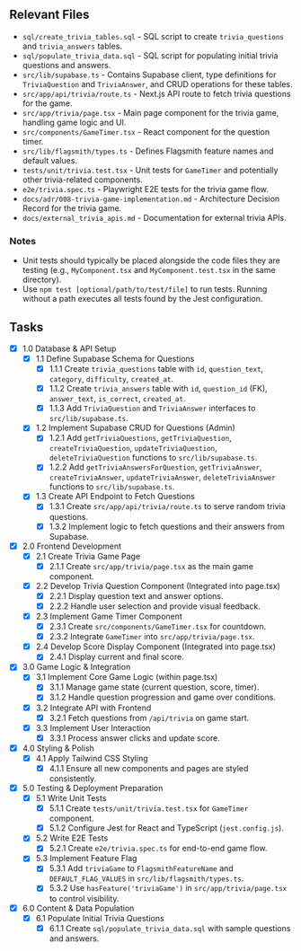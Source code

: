 ## Relevant Files

-   `sql/create_trivia_tables.sql` - SQL script to create `trivia_questions` and `trivia_answers` tables.
-   `sql/populate_trivia_data.sql` - SQL script for populating initial trivia questions and answers.
-   `src/lib/supabase.ts` - Contains Supabase client, type definitions for `TriviaQuestion` and `TriviaAnswer`, and CRUD operations for these tables.
-   `src/app/api/trivia/route.ts` - Next.js API route to fetch trivia questions for the game.
-   `src/app/trivia/page.tsx` - Main page component for the trivia game, handling game logic and UI.
-   `src/components/GameTimer.tsx` - React component for the question timer.
-   `src/lib/flagsmith/types.ts` - Defines Flagsmith feature names and default values.
-   `tests/unit/trivia.test.tsx` - Unit tests for `GameTimer` and potentially other trivia-related components.
-   `e2e/trivia.spec.ts` - Playwright E2E tests for the trivia game flow.
-   `docs/adr/008-trivia-game-implementation.md` - Architecture Decision Record for the trivia game.
-   `docs/external_trivia_apis.md` - Documentation for external trivia APIs.

### Notes

-   Unit tests should typically be placed alongside the code files they are testing (e.g., `MyComponent.tsx` and `MyComponent.test.tsx` in the same directory).
-   Use `npm test [optional/path/to/test/file]` to run tests. Running without a path executes all tests found by the Jest configuration.

## Tasks

-   [x] 1.0 Database & API Setup
    -   [x] 1.1 Define Supabase Schema for Questions
        -   [x] 1.1.1 Create `trivia_questions` table with `id`, `question_text`, `category`, `difficulty`, `created_at`.
        -   [x] 1.1.2 Create `trivia_answers` table with `id`, `question_id` (FK), `answer_text`, `is_correct`, `created_at`.
        -   [x] 1.1.3 Add `TriviaQuestion` and `TriviaAnswer` interfaces to `src/lib/supabase.ts`.
    -   [x] 1.2 Implement Supabase CRUD for Questions (Admin)
        -   [x] 1.2.1 Add `getTriviaQuestions`, `getTriviaQuestion`, `createTriviaQuestion`, `updateTriviaQuestion`, `deleteTriviaQuestion` functions to `src/lib/supabase.ts`.
        -   [x] 1.2.2 Add `getTriviaAnswersForQuestion`, `getTriviaAnswer`, `createTriviaAnswer`, `updateTriviaAnswer`, `deleteTriviaAnswer` functions to `src/lib/supabase.ts`.
    -   [x] 1.3 Create API Endpoint to Fetch Questions
        -   [x] 1.3.1 Create `src/app/api/trivia/route.ts` to serve random trivia questions.
        -   [x] 1.3.2 Implement logic to fetch questions and their answers from Supabase.
-   [x] 2.0 Frontend Development
    -   [x] 2.1 Create Trivia Game Page
        -   [x] 2.1.1 Create `src/app/trivia/page.tsx` as the main game component.
    -   [x] 2.2 Develop Trivia Question Component (Integrated into page.tsx)
        -   [x] 2.2.1 Display question text and answer options.
        -   [x] 2.2.2 Handle user selection and provide visual feedback.
    -   [x] 2.3 Implement Game Timer Component
        -   [x] 2.3.1 Create `src/components/GameTimer.tsx` for countdown.
        -   [x] 2.3.2 Integrate `GameTimer` into `src/app/trivia/page.tsx`.
    -   [x] 2.4 Develop Score Display Component (Integrated into page.tsx)
        -   [x] 2.4.1 Display current and final score.
-   [x] 3.0 Game Logic & Integration
    -   [x] 3.1 Implement Core Game Logic (within page.tsx)
        -   [x] 3.1.1 Manage game state (current question, score, timer).
        -   [x] 3.1.2 Handle question progression and game over conditions.
    -   [x] 3.2 Integrate API with Frontend
        -   [x] 3.2.1 Fetch questions from `/api/trivia` on game start.
    -   [x] 3.3 Implement User Interaction
        -   [x] 3.3.1 Process answer clicks and update score.
-   [x] 4.0 Styling & Polish
    -   [x] 4.1 Apply Tailwind CSS Styling
        -   [x] 4.1.1 Ensure all new components and pages are styled consistently.
-   [x] 5.0 Testing & Deployment Preparation
    -   [x] 5.1 Write Unit Tests
        -   [x] 5.1.1 Create `tests/unit/trivia.test.tsx` for `GameTimer` component.
        -   [x] 5.1.2 Configure Jest for React and TypeScript (`jest.config.js`).
    -   [x] 5.2 Write E2E Tests
        -   [x] 5.2.1 Create `e2e/trivia.spec.ts` for end-to-end game flow.
    -   [x] 5.3 Implement Feature Flag
        -   [x] 5.3.1 Add `triviaGame` to `FlagsmithFeatureName` and `DEFAULT_FLAG_VALUES` in `src/lib/flagsmith/types.ts`.
        -   [x] 5.3.2 Use `hasFeature('triviaGame')` in `src/app/trivia/page.tsx` to control visibility.
-   [x] 6.0 Content & Data Population
    -   [x] 6.1 Populate Initial Trivia Questions
        -   [x] 6.1.1 Create `sql/populate_trivia_data.sql` with sample questions and answers.
